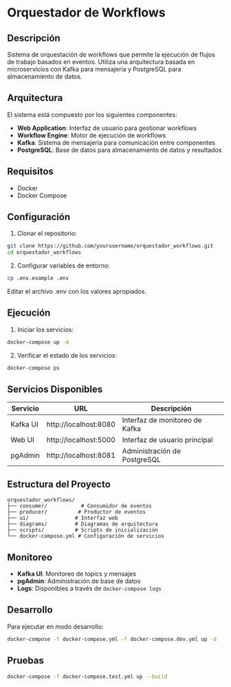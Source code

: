 # Orquestador de Workflows

## Descripción
Sistema de orquestación de workflows que permite la ejecución de flujos de trabajo basados en eventos. Utiliza una arquitectura basada en microservicios con Kafka para mensajería y PostgreSQL para almacenamiento de datos.

## Arquitectura
El sistema está compuesto por los siguientes componentes:
- **Web Application**: Interfaz de usuario para gestionar workflows
- **Workflow Engine**: Motor de ejecución de workflows
- **Kafka**: Sistema de mensajería para comunicación entre componentes
- **PostgreSQL**: Base de datos para almacenamiento de datos y resultados

## Requisitos
- Docker
- Docker Compose

## Configuración
1. Clonar el repositorio:
```bash
git clone https://github.com/yourusername/orquestador_workflows.git
cd orquestador_workflows
```

2. Configurar variables de entorno:
```bash
cp .env.example .env
```
Editar el archivo .env con los valores apropiados.

## Ejecución
1. Iniciar los servicios:
```bash
docker-compose up -d
```

2. Verificar el estado de los servicios:
```bash
docker-compose ps
```

## Servicios Disponibles
| Servicio | URL | Descripción |
|----------|-----|-------------|
| Kafka UI | http://localhost:8080 | Interfaz de monitoreo de Kafka |
| Web UI | http://localhost:5000 | Interfaz de usuario principal |
| pgAdmin | http://localhost:8081 | Administración de PostgreSQL |

## Estructura del Proyecto
```
orquestador_workflows/
├── consumer/           # Consumidor de eventos
├── producer/          # Productor de eventos
├── ui/               # Interfaz web
├── diagrams/         # Diagramas de arquitectura
├── scripts/          # Scripts de inicialización
└── docker-compose.yml # Configuración de servicios
```

## Monitoreo
- **Kafka UI**: Monitoreo de topics y mensajes
- **pgAdmin**: Administración de base de datos
- **Logs**: Disponibles a través de `docker-compose logs`

## Desarrollo
Para ejecutar en modo desarrollo:
```bash
docker-compose -f docker-compose.yml -f docker-compose.dev.yml up -d
```

## Pruebas
```bash
docker-compose -f docker-compose.test.yml up --build
```